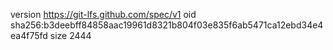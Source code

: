 version https://git-lfs.github.com/spec/v1
oid sha256:b3deebff84858aac19961d8321b804f03e835f6ab5471ca12ebd34e4ea4f75fd
size 2444
